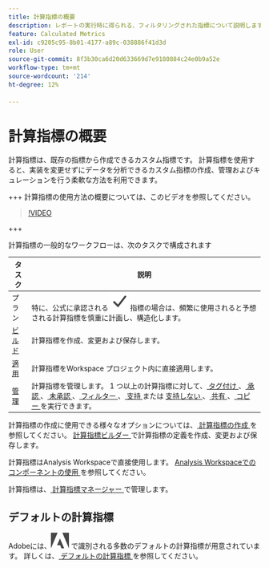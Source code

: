 ```yaml
---
title: 計算指標の概要
description: レポートの実行時に得られる、フィルタリングされた指標について説明します。
feature: Calculated Metrics
exl-id: c9205c95-8b01-4177-a89c-038886f41d3d
role: User
source-git-commit: 8f3b30ca6d20d633669d7e9180884c24e0b9a52e
workflow-type: tm+mt
source-wordcount: '214'
ht-degree: 12%

---
```


# 計算指標の概要

計算指標は、既存の指標から作成できるカスタム指標です。 計算指標を使用すると、実装を変更せずにデータを分析できるカスタム指標の作成、管理およびキュレーションを行う柔軟な方法を利用できます。

+++ 計算指標の使用方法の概要については、このビデオを参照してください。

>[!VIDEO](https://video.tv.adobe.com/v/31787/?learn=on)

+++

計算指標の一般的なワークフローは、次のタスクで構成されます

| タスク | 説明 |
| --- | --- |
| プラン | 特に、公式に承認される ![ チェックマーク ](/help/assets/icons/Checkmark.svg) 指標の場合は、頻繁に使用されると予想される計算指標を慎重に計画し、構造化します。 |
| [ビルド](/help/components/calc-metrics/cm-workflow/cm-build-metrics.md) | 計算指標を作成、変更および保存します。 |
| [適用](/help/components/use-components-in-workspace.md) | 計算指標をWorkspace プロジェクト内に直接適用します。 |
| [管理](/help/components/calc-metrics/cm-workflow/cm-manager.md) | 計算指標を管理します。 1 つ以上の計算指標に対して、[ タグ付け ](/help/components/calc-metrics/cm-workflow/cm-tagging.md)、[ 承認 ](/help/components/calc-metrics/cm-workflow/cm-approving.md)、[ 未承認 ](/help/components/calc-metrics/cm-workflow/cm-approving.md)、[ フィルター ](/help/components/calc-metrics/cm-workflow/cm-filter.md)、[ 支持 ](/help/components/calc-metrics/cm-workflow/cm-favorite.md) または [ 支持しない ](/help/components/calc-metrics/cm-workflow/cm-favorite.md)、[ 共有 ](/help/components/calc-metrics/cm-workflow/cm-sharing.md)、[ コピー ](/help/components/calc-metrics/cm-workflow/cm-copy.md) を実行できます。 |

計算指標の作成に使用できる様々なオプションについては、[ 計算指標の作成 ](/help/components/calc-metrics/cm-workflow/cm-workflow.md) を参照してください。 [ 計算指標ビルダー ](cm-workflow/cm-build-metrics.md) で計算指標の定義を作成、変更および保存します。

計算指標はAnalysis Workspaceで直接使用します。 [Analysis Workspaceでのコンポーネントの使用 ](/help/components/use-components-in-workspace.md) を参照してください。

計算指標は、[ 計算指標マネージャー ](cm-workflow/cm-manager.md) で管理します。

## デフォルトの計算指標

Adobeには、![AdobeLogoSmall](/help/assets/icons/AdobeLogoSmall.svg) で識別される多数のデフォルトの計算指標が用意されています。 詳しくは、[ デフォルトの計算指標 ](/help/components/calc-metrics/default-calcmetrics.md) を参照してください。
